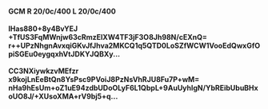 #### GCM R 20/0c/400 L 20/0c/400
**lHas880+8y4BvYEJ**<br/>**+TfUS3FqMWnjw63cRmzElXW4TF3jF3O8Jh98N/cEXnQ=**<br/>**r++UPzNhgnAvxqiGKvJfJhva2MKCQ1q5QTD0LoSZfWCW1VooEdQwxGfOpiSGEu0eygqxhVtJDKYJQBXy...**<br/><br/>
**CC3NXiywkzvMEfzr**<br/>**x9kojLnEeBtQn8YsPsc9PVoiJ8PzNsVhRJU8Fu7P+wM=**<br/>**nHa9hEsUm+oZ1uE94zdbUDoOLyF6L1QbpL+9AuUyhIgN/YbREibUbuBHxoUO8J/+XUsoXMA+rV9bj5+q...**